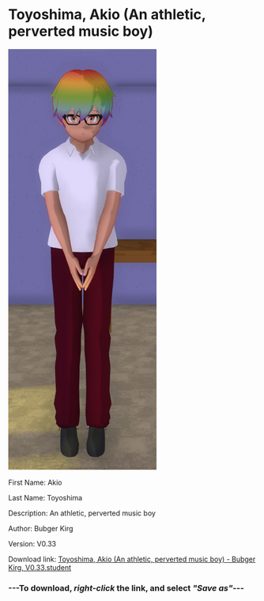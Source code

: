 # Toyoshima, Akio (An athletic, perverted music boy)

<img src = "https://raw.githubusercontent.com/Arbiter1223/Daigaku-Gurashi-Custom-Students/master/Students/Files/Toyoshima%2C%20Akio%20(An%20athletic%2C%20perverted%20music%20boy).png">

First Name: Akio

Last Name: Toyoshima

Description: An athletic, perverted music boy

Author: Bubger Kirg

Version: V0.33

Download link: <a href="https://raw.githubusercontent.com/Arbiter1223/Daigaku-Gurashi-Custom-Students/master/Students/Files/Toyoshima%2C%20Akio%20(An%20athletic%2C%20perverted%20music%20boy)%20-%20Bubger%20Kirg%2C%20V0.33.student">Toyoshima, Akio (An athletic, perverted music boy) - Bubger Kirg, V0.33.student</a>

### ---**To download, _right-click_ the link, and select _"Save as"_**---
